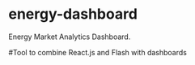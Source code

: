 # energy-dashboard
Energy Market Analytics Dashboard.

#Tool to combine React.js and Flash with dashboards
